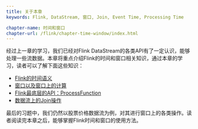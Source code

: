 ```yaml
---
title: 关于本章 
keywords: Flink, DataStream, 窗口, Join, Event Time, Processing Time

chapter-name: 时间和窗口
chapter-url: /flink/chapter-time-window/index.html
---
```


经过上一章的学习，我们已经对Flink DataStream的各类API有了一定认识，能够处理一些流数据。本章将重点介绍Flink的时间和窗口相关知识，通过本章的学习，读者可以了解下面这些知识：

* [Flink的时间语义](./time.html)
* [窗口以及窗口上的计算](./window.html)
* [Flink最底层的API：ProcessFunction](./process-function.html)
* [数据流上的Join操作](./join.html)

最后的习题中，我们仍然以股票价格数据流为例，对其进行窗口上的各类操作。读者阅读完本章之后，能够掌握Flink时间和窗口的使用方法。